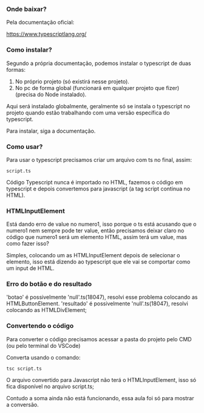 ### Onde baixar?

Pela documentação oficial:

https://www.typescriptlang.org/

### Como instalar?

Segundo a própria documentação, podemos instalar o typescript de duas formas:

1. No próprio projeto (só existirá nesse projeto).
2. No pc de forma global (funcionará em qualquer projeto que fizer) (precisa do Node instalado).

Aqui será instalado globalmente, geralmente só se instala o typescript no projeto quando estão trabalhando com uma versão específica do typescript.

Para instalar, siga a documentação.

### Como usar?

Para usar o typescript precisamos criar um arquivo com ts no final, assim:

```
script.ts
```

Código Typescript nunca é importado no HTML, fazemos o código em typescript e depois convertemos para javascript (a tag script continua no HTML).

### HTMLInputElement

Está dando erro de value no numero1, isso porque o ts está acusando que o numero1 nem sempre pode ter value, então precisamos deixar claro no código que numero1 será um elemento HTML, assim terá um value, mas como fazer isso?

Simples, colocando um as HTMLInputElement depois de selecionar o elemento, isso está dizendo ao typescript que ele vai se comportar como um input de HTML.

### Erro do botão e do resultado

'botao' é possivelmente 'null'.ts(18047), resolvi esse problema colocando as HTMLButtonElement.
'resultado' é possivelmente 'null'.ts(18047), resolvi colocando as HTMLDivElement;

### Convertendo o código

Para converter o código precisamos acessar a pasta do projeto pelo CMD (ou pelo terminal do VSCode)

Converta usando o comando:

```
tsc script.ts
```

O arquivo convertido para Javascript não terá o HTMLInputElement, isso só fica disponível no arquivo script.ts;

Contudo a soma ainda não está funcionando, essa aula foi só para mostrar a conversão.

